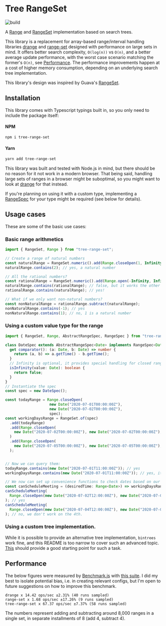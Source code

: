 # Tree RangeSet

![build](https://github.com/Jtalk/tree-range-set/workflows/build/badge.svg)

A [Range](https://jtalk.github.io/tree-range-set/classes/_range_.range.html) and 
[RangeSet](https://jtalk.github.io/tree-range-set/classes/_range_set_.rangeset.html) 
implementation based on search trees. 

This library is a replacement for array-based range/interval handling libraries [drange](https://www.npmjs.com/package/drange) 
and [range-set](https://www.npmjs.com/package/range-set) designed with performance on large sets in mind.
It offers better search complexity, `O(log(n))` vs `O(n)`, and a better average update performance, with the worst case 
scenario matching the former's `O(n)`, see [Performance](#performance). The performance improvements happen at a cost of higher memory consumption,
depending on an underlying search tree implementation.

This library's design was inspired by Guava's [RangeSet](https://guava.dev/releases/23.0/api/docs/com/google/common/collect/RangeSet.html).

## Installation

This library comes with Typescript typings built in, so you only need to include the package itself:

#### NPM
```bash
npm i tree-range-set
```

#### Yarn
```bash
yarn add tree-range-set
```

This library was built and tested with Node.js in mind, but there should be no reason for it not work in a modern browser.
That being said, handling large sets of ranges in a browser might be suboptimal, so you might want to look at 
[drange](https://www.npmjs.com/package/drange) for that instead.

If you're planning on using it with a custom type, implementing 
a [RangeSpec](https://jtalk.github.io/tree-range-set/interfaces/_range_spec_.rangespec.html) 
for your type might be required (see below for details).

## Usage cases

These are some of the basic use cases:

### Basic range arithmetics

```typescript
import { RangeSet, Range } from "tree-range-set";

// Create a range of natural numbers
const naturalRange = RangeSet.numeric().add(Range.closeOpen(1, Infinity));
naturalRange.contains(2); // yes, a natural number

// All the rational numbers?
const rationalRange = RangeSet.numeric().add(Range.open(-Infinity, Infinity));
naturalRange.contains(rationalRange); // false, but it works the other way around:
rationalRange.contains(naturalRange); // yes!

// What if we only want non-natural numbers?
const nonNaturalRange = rationalRange.subtract(naturalRange);
nonNaturalRange.contains(-1); // yes
nonNaturalRange.contains(1); // no, 1 is a natural number
```

### Using a custom value type for the range

```typescript
import { RangeSet, Range, AbstractRangeSpec, RangeSpec } from "tree-range-set";

class DateSpec extends AbstractRangeSpec<Date> implements RangeSpec<Date> {
  get comparator(): (a: Date, b: Date) => number {
    return (a, b) => a.getTime() - b.getTime();
  }
  // Infinity is optional, it provides special handling for closed ranges enclosed by infinity 
  isInfinity(value: Date): boolean {
    return false;
  }
}
// Instantiate the spec
const spec = new DateSpec();

const todayRange = Range.closeOpen(
                    new Date("2020-07-01T00:00:00Z"), 
                    new Date("2020-07-02T00:00:00Z"), 
                    spec);
const workingDaysRange = RangeSet.of(spec)
  .add(todayRange)
  .add(Range.closeOpen(
    new Date("2020-07-02T00:00:00Z"), new Date("2020-07-02T00:00:00Z"), spec)
  )
  .add(Range.closeOpen(
    new Date("2020-07-05T00:00:00Z"), new Date("2020-07-05T00:00:00Z"), spec)
  );


// Now we can query them:
todayRange.contains(new Date("2020-07-01T11:00:00Z")); // yes
workingDaysRange.contains(new Date("2020-07-01T11:00:00Z")); // yes, it's a working day

// We now can set up convenience functions to check dates based on our ranges:
const canScheduleMeeting = (desiredTime: Range<Date>) => workingDaysRange.contains(desiredTime);
canScheduleMeeting(
  Range.closeOpen(new Date("2020-07-02T12:00:00Z"), new Date("2020-07-02T13:00:00Z"), spec)
); // yes
canScheduleMeeting(
  Range.closeOpen(new Date("2020-07-04T12:00:00Z"), new Date("2020-07-04T13:00:00Z"), spec)
); // no, we don't work on the 4th.
```

### Using a custom tree implementation.

While it is possible to provide an alternative tree implementation, `bintrees` work fine, and this README is
too narrow to cover such an advanced topic. [This](https://jtalk.github.io/tree-range-set/modules/_range_set_tree_.html) 
should provide a good starting point for such a task.
  
## <a name="performance"></a> Performance

The below figures were measured by [Benchmark.js](https://benchmarkjs.com) 
with [this suite](https://github.com/Jtalk/tree-range-set/blob/master/src/range-set.perf.ts). 
I did my best to isolate potential bias, i.e. in creating relevant configs, but I'm open
to future suggestions on how to improve this benchmark. 

```
drange x 14.42 ops/sec ±2.31% (40 runs sampled)
range-set x 1.68 ops/sec ±17.26% (9 runs sampled)
tree-range-set x 67.37 ops/sec ±7.37% (58 runs sampled)
```

The numbers represent adding and subtracting around 8,000 ranges in a single set, in separate installments of 8 (add 4, subtract 4).
